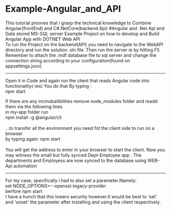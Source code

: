 # Example-Angular_and_API
This tutorial prooves that i grasp the technical knowledge to Combine Angular(frontEnd) and C#.NetCore(backend Api)
#Angular and .Net Api and Data stored MS-SQL server
Example Project on how to develop and Build Angular App with DOTNET Web API
<br>
To run the Project on the backend(API) you need to navigate to the WebAPI
directory and run the solution .sln file .Then run the server ie by hitting F5
Remember to attach the .mdf database file to sql server and change the connection
string according to your configuration(found on appsettings.json)
<hr>
 
Open it in Code and again run the client that reads Angular code into functionality(-ies)
You do that By typing :<br>
  npm start
  <br>
  
If there are any incmobatibilities remove node_modules folder and readd them via the following lines<br>
  in my-app folder run 
  <br>
  npm install -g @angular/cli  
  <br>
  ...to transfer all the environment you need fot the client side to run on a browser<br>
by typing again: 
  npm start
  <br>    
  You will get the address to enter in your browser to start the client.
  Now you may witness the small but fully synced Dept-Employee app .
  The departments and Employess are now synced to the database using WEB-Api automation
  <hr>
  
For my case, specifically i had to also set a parameter.Namely:<br>
set  NODE_OPTIONS=--openssl-legacy-provider <br>
berfore npm start<br>
I have a hunch that this lowers security however.It would be best to 
'set' and 'unset' the parameter after installing and using the client respectively.
